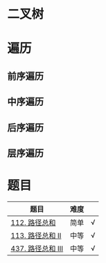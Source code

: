 # 二叉树

# 遍历

## 前序遍历

## 中序遍历

## 后序遍历

## 层序遍历

# 题目
|题目|难度||
|---|---|---|
|[112. 路径总和](https://leetcode-cn.com/problems/path-sum/)|简单|√|
|[113. 路径总和 II](https://leetcode-cn.com/problems/path-sum-ii/)|中等|√|
|[437. 路径总和 III](https://leetcode-cn.com/problems/path-sum-iii/)|中等|√|
